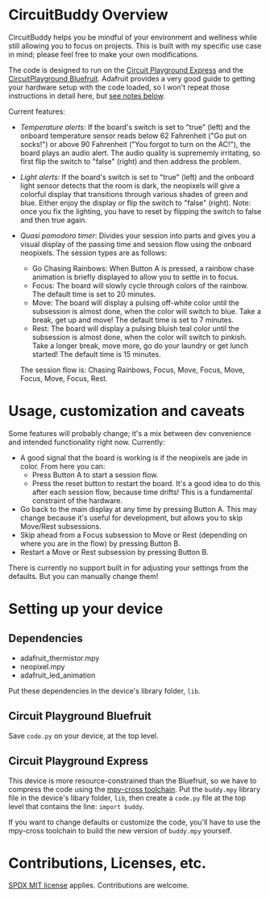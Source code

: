 # CircuitBuddy Overview

CircuitBuddy helps you be mindful of your environment and wellness while still allowing you to focus on projects. This is built with my specific use case in mind; please feel free to make your own modifications.

The code is designed to run on the [Circuit Playground Express](https://learn.adafruit.com/adafruit-circuit-playground-express/) and the [CircuitPlayground Bluefruit](https://learn.adafruit.com/adafruit-circuit-playground-bluefruit/). Adafruit provides a very good guide to getting your hardware setup with the code loaded, so I won't repeat those instructions in detail here, but [see notes below](#setting-up-your-device).

Current features:
- _Temperature alerts_: If the board's switch is set to "true" (left) and the onboard temperature sensor reads below 62 Fahrenheit ("Go put on socks!") or above 90 Fahrenheit ("You forgot to turn on the AC!"), the board plays an audio alert. The audio quality is suprememly irritating, so first flip the switch to "false" (right) and then address the problem.
- _Light alerts_: If the board's switch is set to "true" (left) and the onboard light sensor detects that the room is dark, the neopixels will give a colorful display that transitions through various shades of green and blue. Either enjoy the display or flip the switch to "false" (right). Note: once you fix the lighting, you have to reset by flipping the switch to false and then true again.
- _Quasi pomodoro timer_: Divides your session into parts and gives you a visual display of the passing time and session flow using the onboard neopixels. The session types are as follows:
    - Go Chasing Rainbows: When Button A is pressed, a rainbow chase animation is briefly displayed to allow you to settle in to focus.
    - Focus: The board will slowly cycle through colors of the rainbow. The default time is set to 20 minutes.
    - Move: The board will display a pulsing off-white color until the subsession is almost done, when the color will switch to blue. Take a break, get up and move! The default time is set to 7 minutes.
    - Rest: The board will display a pulsing bluish teal color until the subsession is almost done, when the color will switch to pinkish. Take a longer break, move more, go do your laundry or get lunch started! The default time is 15 minutes.
    
    The session flow is: Chasing Rainbows, Focus, Move, Focus, Move, Focus, Move, Focus, Rest.

# Usage, customization and caveats
Some features will probably change; it's a mix between dev convenience and intended functionality right now. Currently:
- A good signal that the board is working is if the neopixels are jade in color. From here you can:
    - Press Button A to start a session flow.
    - Press the reset button to restart the board. It's a good idea to do this after each session flow, because time drifts! This is a fundamental constraint of the hardware.
- Go back to the main display at any time by pressing Button A. This may change because it's useful for development, but allows you to skip Move/Rest subsessions.
- Skip ahead from a Focus subsession to Move or Rest (depending on where you are in the flow) by pressing Button B.
- Restart a Move or Rest subsession by pressing Button B. 

There is currently no support built in for adjusting your settings from the defaults. But you can manually change them!

# Setting up your device
## Dependencies
-  adafruit_thermistor.mpy
-  neopixel.mpy
-  adafruit_led_animation

Put these dependencies in the device's library folder, `lib`.

## Circuit Playground Bluefruit
Save `code.py` on your device, at the top level.

## Circuit Playground Express
This device is more resource-constrained than the Bluefruit, so we have to compress the code using the [mpy-cross toolchain](https://learn.adafruit.com/creating-and-sharing-a-circuitpython-library?view=all#mpy-3106477). Put the `buddy.mpy` library file in the device's libary folder, `lib`, then create a `code.py` file at the top level that contains the line:
`import buddy`.

If you want to change defaults or customize the code, you'll have to use the mpy-cross toolchain to build the new version of `buddy.mpy` yourself.

# Contributions, Licenses, etc.

[SPDX MIT license](https://spdx.org/licenses/MIT.html) applies. Contributions are welcome. 